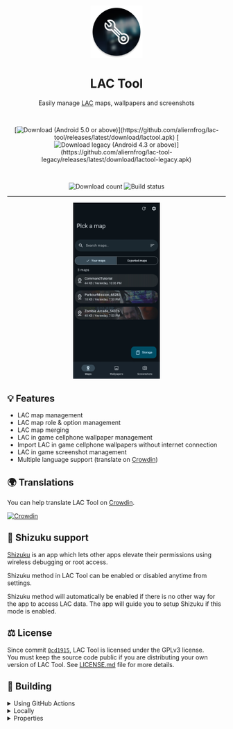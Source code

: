 <div align="center">

  <img alt="LAC Tool icon" src="images/icon.png" width="120px"/>
  
  # LAC Tool
  Easily manage [LAC](https://play.google.com/store/apps/details?id=com.MA.LAC) maps, wallpapers and screenshots

  <br>

  [![Download (Android 5.0 or above)](https://img.shields.io/github/v/tag/aliernfrog/lac-tool?style=for-the-badge&label=Download%20(Android%205.0%2B)&labelColor=green&color=grey)](https://github.com/aliernfrog/lac-tool/releases/latest/download/lactool.apk)
  [![Download legacy (Android 4.3 or above)](https://img.shields.io/github/v/tag/aliernfrog/lac-tool-legacy?style=for-the-badge&label=Download%20legacy%20(Android%204.3%2B)&labelColor=blue&color=grey)](https://github.com/aliernfrog/lac-tool-legacy/releases/latest/download/lactool-legacy.apk)

  <br>

  ![Download count](https://img.shields.io/github/downloads/aliernfrog/lac-tool/total?style=for-the-badge&label=Download%20Count)
  ![Build status](https://img.shields.io/github/actions/workflow/status/aliernfrog/lac-tool/commit.yml?style=for-the-badge&label=Build%20status)

  ---
  
  <img alt="LAC Tool screenshot" src="images/maps.jpg" width="200px"/>
  
</div>

## 💡 Features
- LAC map management
- LAC map role & option management
- LAC map merging
- LAC in game cellphone wallpaper management
- Import LAC in game cellphone wallpapers without internet connection
- LAC in game screenshot management
- Multiple language support (translate on [Crowdin](https://crowdin.com/project/lac-tool))

## 🌍 Translations
You can help translate LAC Tool on [Crowdin](https://crowdin.com/project/lac-tool).

[![Crowdin](https://badges.crowdin.net/lac-tool/localized.svg)](https://crowdin.com/project/lac-tool)

## 🦝 Shizuku support
[Shizuku](https://play.google.com/store/apps/details?id=moe.shizuku.privileged.api) is an app which lets other apps elevate their permissions using wireless debugging or root access.

Shizuku method in LAC Tool can be enabled or disabled anytime from settings.

Shizuku method will automatically be enabled if there is no other way for the app to access LAC data. The app will guide you to setup Shizuku if this mode is enabled.

## ⚖️ License
Since commit [`0cd1915`](https://github.com/aliernfrog/lac-tool/commit/0cd1915cf1830292ffef0e0617a068455e208c78), LAC Tool is licensed under the GPLv3 license.<br />
You must keep the source code public if you are distributing your own version of LAC Tool. See [LICENSE.md](LICENSE.md) file for more details.

## 🔧 Building
<details>
  <summary>Using GitHub Actions</summary>

  - Fork the repository
  - Add environment variables required for signing from **Repository settings > Secrets and variables > Actions > Repository secrets**:
    - `KEYSTORE_ALIAS`
    - `KEYSTORE_BASE64` this can be obtained using `openssl base64 -in keystore.jks`
    - `KEYSTORE_PASSWORD`
    - `KEY_PASSWORD`
  - Enable workflows
  - Trigger a build workflow and wait for it to build a release variant APK
</details>
<details>
  <summary>Locally</summary>

  - Clone the repository
  - Add a signing config (unless you only want to build debug variant or sign manually)
  - Build APK:
    - Release variant: `./gradlew assembleRelease`
    - Debug variant: `./gradlew assembleDebug`
</details>
<details>
  <summary>Properties</summary>
  Following can be set in `local.properties`:
  - `laclibPath` -> Path to a local [LACLib](https://github.com/aliernfrog/laclib) jar (defaults to the one from JitPack)
</details>
